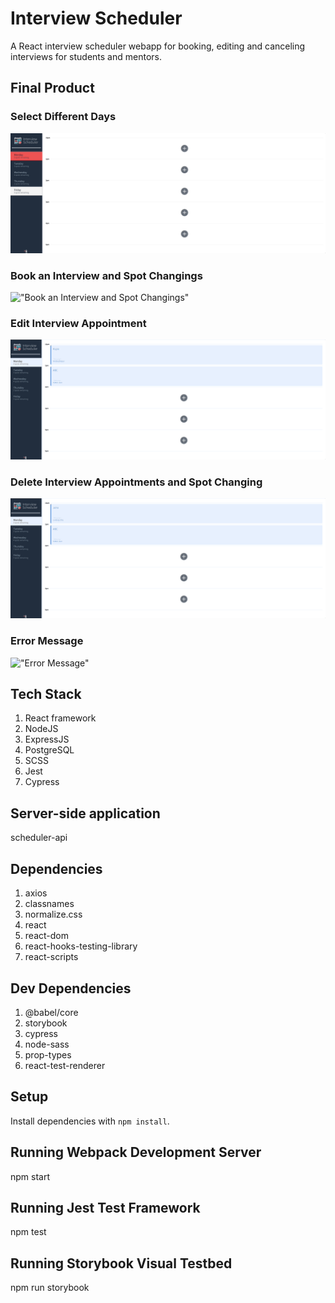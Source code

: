 # Interview Scheduler
A React interview scheduler webapp for booking, editing and canceling interviews for students and mentors.

## Final Product
### Select Different Days 
!["Select Different Days"](https://github.com/RAJINIA/scheduler/blob/master/docs/Access_All_Days.gif)
### Book an Interview and Spot Changings
!["Book an Interview and Spot Changings"](https://github.com/RAJINIA/scheduler/blob/master/docs/AddAppointments%20%26%20SpotChanging.gif)
### Edit Interview Appointment
!["Edit Interview Appointment"](https://github.com/RAJINIA/scheduler/blob/master/docs/Edit_Appointment.gif)
### Delete Interview Appointments and Spot Changing
!["Delete Interview Appointments and Spot Changing"](https://github.com/RAJINIA/scheduler/blob/master/docs/DeleteAppointment%20%26%20SpotsChanging.gif)
### Error Message
!["Error Message"](https://github.com/RAJINIA/scheduler/blob/master/docs/Error_Message.gif)

## Tech Stack
1. React framework
2. NodeJS
3. ExpressJS
4. PostgreSQL
5. SCSS
6. Jest
7. Cypress

## Server-side application

scheduler-api 

## Dependencies

1. axios
2. classnames
3. normalize.css
4. react
5. react-dom
6. react-hooks-testing-library
7. react-scripts

## Dev Dependencies

1. @babel/core
2. storybook
3. cypress
4. node-sass
5. prop-types
6. react-test-renderer

## Setup

Install dependencies with `npm install`.

## Running Webpack Development Server

npm start

## Running Jest Test Framework

npm test

## Running Storybook Visual Testbed

npm run storybook
